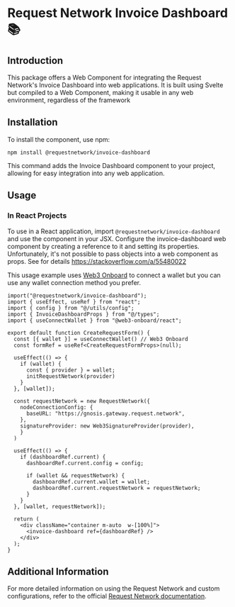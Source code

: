 # Request Network Invoice Dashboard 📚

## Introduction

This package offers a Web Component for integrating the Request Network's Invoice Dashboard into web applications. It is built using Svelte but compiled to a Web Component, making it usable in any web environment, regardless of the framework

## Installation

To install the component, use npm:

```console
npm install @requestnetwork/invoice-dashboard
```

This command adds the Invoice Dashboard component to your project, allowing for easy integration into any web application.

## Usage

### In React Projects

To use in a React application, import `@requestnetwork/invoice-dashboard` and
use the component in your JSX. Configure the invoice-dashboard web component
by creating a reference to it and setting its properties. Unfortunately, it's
not possible to pass objects into a web component as props. See for details
https://stackoverflow.com/a/55480022

This usage example uses [Web3 Onboard](https://onboard.blocknative.com/) to
connect a wallet but you can use any wallet connection method you prefer.

```tsx
import("@requestnetwork/invoice-dashboard");
import { useEffect, useRef } from "react";
import { config } from "@/utils/config";
import { InvoiceDashboardProps } from "@/types";
import { useConnectWallet } from "@web3-onboard/react";

export default function CreateRequestForm() {
  const [{ wallet }] = useConnectWallet() // Web3 Onboard
  const formRef = useRef<CreateRequestFormProps>(null);

  useEffect(() => {
    if (wallet) {
      const { provider } = wallet;
      initRequestNetwork(provider)
    }
  }, [wallet]);

  const requestNetwork = new RequestNetwork({
    nodeConnectionConfig: {
      baseURL: "https://gnosis.gateway.request.network",
    },
    signatureProvider: new Web3SignatureProvider(provider),
    }
  )

  useEffect(() => {
    if (dashboardRef.current) {
      dashboardRef.current.config = config;

      if (wallet && requestNetwork) {
        dashboardRef.current.wallet = wallet;
        dashboardRef.current.requestNetwork = requestNetwork;
      }
    }
  }, [wallet, requestNetwork]);

  return (
    <div className="container m-auto  w-[100%]">
      <invoice-dashboard ref={dashboardRef} />
    </div>
  );
}
```

## Additional Information

For more detailed information on using the Request Network and custom configurations, refer to the official [Request Network documentation](https://docs.request.network/).
